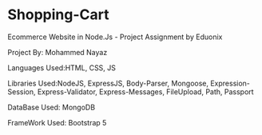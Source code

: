 # Shopping-Cart
Ecommerce Website in Node.Js - Project Assignment by Eduonix

Project By: Mohammed Nayaz

Languages Used:HTML, CSS, JS

Libraries Used:NodeJS, ExpressJS, Body-Parser, Mongoose, Expression-Session, Express-Validator, Express-Messages, FileUpload, Path, Passport

DataBase Used: MongoDB

FrameWork Used: Bootstrap 5


